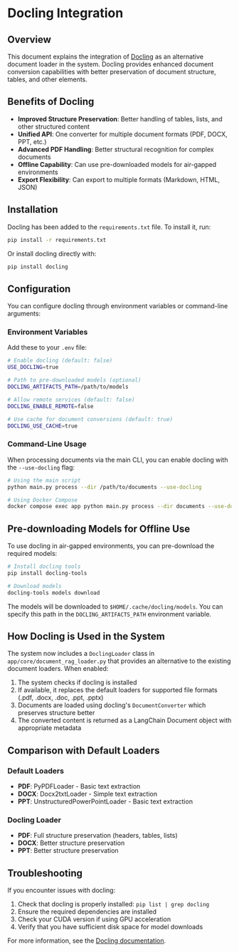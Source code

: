 # Docling Integration

## Overview

This document explains the integration of [Docling](https://ds4sd.github.io/docling/) as an alternative document loader in the system. Docling provides enhanced document conversion capabilities with better preservation of document structure, tables, and other elements.

## Benefits of Docling

- **Improved Structure Preservation**: Better handling of tables, lists, and other structured content
- **Unified API**: One converter for multiple document formats (PDF, DOCX, PPT, etc.)
- **Advanced PDF Handling**: Better structural recognition for complex documents
- **Offline Capability**: Can use pre-downloaded models for air-gapped environments
- **Export Flexibility**: Can export to multiple formats (Markdown, HTML, JSON)

## Installation

Docling has been added to the `requirements.txt` file. To install it, run:

```bash
pip install -r requirements.txt
```

Or install docling directly with:

```bash
pip install docling
```

## Configuration

You can configure docling through environment variables or command-line arguments:

### Environment Variables

Add these to your `.env` file:

```bash
# Enable docling (default: false)
USE_DOCLING=true

# Path to pre-downloaded models (optional)
DOCLING_ARTIFACTS_PATH=/path/to/models

# Allow remote services (default: false)
DOCLING_ENABLE_REMOTE=false

# Use cache for document conversions (default: true)
DOCLING_USE_CACHE=true
```

### Command-Line Usage

When processing documents via the main CLI, you can enable docling with the `--use-docling` flag:

```bash
# Using the main script
python main.py process --dir /path/to/documents --use-docling

# Using Docker Compose
docker compose exec app python main.py process --dir documents --use-docling
```

## Pre-downloading Models for Offline Use

To use docling in air-gapped environments, you can pre-download the required models:

```bash
# Install docling tools
pip install docling-tools

# Download models
docling-tools models download
```

The models will be downloaded to `$HOME/.cache/docling/models`. You can specify this path in the `DOCLING_ARTIFACTS_PATH` environment variable.

## How Docling is Used in the System

The system now includes a `DoclingLoader` class in `app/core/document_rag_loader.py` that provides an alternative to the existing document loaders. When enabled:

1. The system checks if docling is installed
2. If available, it replaces the default loaders for supported file formats (.pdf, .docx, .doc, .ppt, .pptx)
3. Documents are loaded using docling's `DocumentConverter` which preserves structure better
4. The converted content is returned as a LangChain Document object with appropriate metadata

## Comparison with Default Loaders

### Default Loaders
- **PDF**: PyPDFLoader - Basic text extraction
- **DOCX**: Docx2txtLoader - Simple text extraction
- **PPT**: UnstructuredPowerPointLoader - Basic text extraction

### Docling Loader
- **PDF**: Full structure preservation (headers, tables, lists)
- **DOCX**: Better structure preservation
- **PPT**: Better structure preservation

## Troubleshooting

If you encounter issues with docling:

1. Check that docling is properly installed: `pip list | grep docling`
2. Ensure the required dependencies are installed
3. Check your CUDA version if using GPU acceleration
4. Verify that you have sufficient disk space for model downloads

For more information, see the [Docling documentation](https://ds4sd.github.io/docling/).
